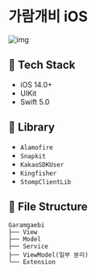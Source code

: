 # 가람개비 iOS
![img](https://github.com/LGYPJ/iOS/assets/97885933/2739944a-0657-46d3-97bc-66d0679336aa)

## 📌 Tech Stack

- iOS 14.0+
- UIKit
- Swift 5.0

## 📌 Library

- `Alamofire`
- `Snapkit`
- `KakaoSDKUser`
- `Kingfisher`
- `StompClientLib`

## 📌 File Structure
```
Garamgaebi
├── View
├── Model
├── Service
├── ViewModel(일부 분리)
└── Extension
```
